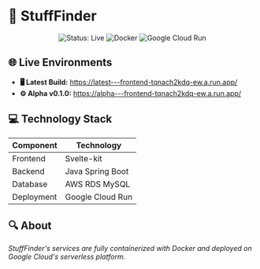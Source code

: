 # 🚀 StuffFinder

<div align="center">
  
  ![Status: Live](https://img.shields.io/badge/status-live-brightgreen?link=)
  ![Docker](https://img.shields.io/badge/docker-containerized-blue?link=)
  ![Google Cloud Run](https://img.shields.io/badge/cloud-GCP_Run-4285F4?link=)
  
</div>

## 🌐 Live Environments
- **🖥️ Latest Build:** https://latest---frontend-tqnach2kdq-ew.a.run.app/
- **⚙️ Alpha v0.1.0:** https://alpha---frontend-tqnach2kdq-ew.a.run.app/

## 💻 Technology Stack
| Component | Technology |
|-----------|------------|
| Frontend | Svelte-kit |
| Backend | Java Spring Boot |
| Database | AWS RDS MySQL |
| Deployment | Google Cloud Run |

## 🔍 About
*StuffFinder's services are fully containerized with Docker and deployed on Google Cloud's serverless platform.*
